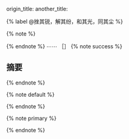 

origin_title:
another_title:

{% label @挫其锐，解其纷，和其光，同其尘 %}

{% note %}

{% endnote %}
⋯⋯
［］
{% note success %}
## 摘要
{% endnote %}

{% note default %}

{% endnote %}

{% note primary %}

{% endnote %}



<span class="post-meta-item-icon">
  <i class="{{ theme.busuanzi_count.total_views_icon }}"></i>
</span>
